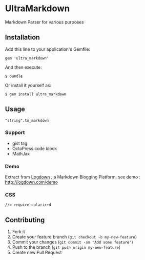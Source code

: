 # UltraMarkdown

Markdown Parser for various purposes

## Installation

Add this line to your application's Gemfile:

    gem 'ultra_markdown'

And then execute:

    $ bundle

Or install it yourself as:

    $ gem install ultra_markdown

## Usage


`"string".to_markdown`

### Support

* gist tag
* OctoPress code block
* MathJax

### Demo

Extract from [Logdown](http://logdown.com) , a Markdown Blogging Platform, see demo : <http://logdown.com/demo>

### CSS

```
//= require solarized
```

## Contributing

1. Fork it
2. Create your feature branch (`git checkout -b my-new-feature`)
3. Commit your changes (`git commit -am 'Add some feature'`)
4. Push to the branch (`git push origin my-new-feature`)
5. Create new Pull Request
